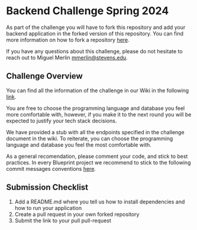 # Backend Challenge Spring 2024

As part of the challenge you will have to fork this repository and add your backend application in the forked version of this repository. You can find more information on how to fork a repository [here](https://docs.github.com/en/pull-requests/collaborating-with-pull-requests/working-with-forks/fork-a-repo).

If you have any questions about this challenge, please do not hesitate to reach out to Miguel Merlin [mmerlin@stevens.edu](mmerlin@stevens.edu).

## Challenge Overview
You can find all the information of the challenge in our Wiki in the following [link](https://wiki.sitblueprint.com/books/application-challenges/page/backend-challenge-spring-2024/).

You are free to choose the programming language and database you feel more comfortable with, however, if you make it to the next round you will be expected to justify your tech stack decisions.

We have provided a stub with all the endpoints specified in the challenge document in the wiki. To reiterate, you can choose the programming language and database you feel the most comfortable with. 

As a general recomendation, please comment your code, and stick to best practices. In every Blueprint project we recommend to stick to the following commit messages conventions [here](https://www.conventionalcommits.org/en/v1.0.0/).

## Submission Checklist
1. Add a README.md where you tell us how to install dependencies and how to run your application
2. Create a pull request in your own forked repository
3. Submit the link to your pull pull-request


